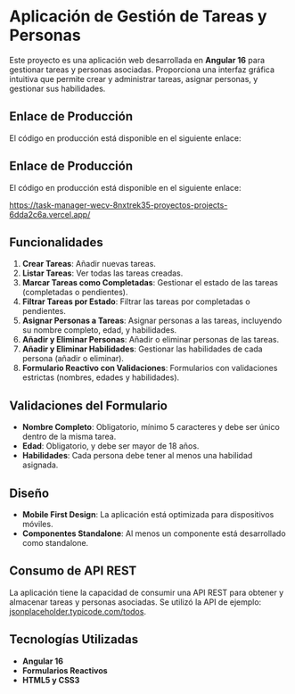# Aplicación de Gestión de Tareas y Personas

Este proyecto es una aplicación web desarrollada en **Angular 16** para gestionar tareas y personas asociadas. Proporciona una interfaz gráfica intuitiva que permite crear y administrar tareas, asignar personas, y gestionar sus habilidades.


## Enlace de Producción

El código en producción está disponible en el siguiente enlace:


## Enlace de Producción

El código en producción está disponible en el siguiente enlace:

https://task-manager-wecv-8nxtrek35-proyectos-projects-6dda2c6a.vercel.app/

## Funcionalidades

1. **Crear Tareas**: Añadir nuevas tareas.
2. **Listar Tareas**: Ver todas las tareas creadas.
3. **Marcar Tareas como Completadas**: Gestionar el estado de las tareas (completadas o pendientes).
4. **Filtrar Tareas por Estado**: Filtrar las tareas por completadas o pendientes.
5. **Asignar Personas a Tareas**: Asignar personas a las tareas, incluyendo su nombre completo, edad, y habilidades.
6. **Añadir y Eliminar Personas**: Añadir o eliminar personas de las tareas.
7. **Añadir y Eliminar Habilidades**: Gestionar las habilidades de cada persona (añadir o eliminar).
8. **Formulario Reactivo con Validaciones**: Formularios con validaciones estrictas (nombres, edades y habilidades).


## Validaciones del Formulario

- **Nombre Completo**: Obligatorio, mínimo 5 caracteres y debe ser único dentro de la misma tarea.
- **Edad**: Obligatorio, y debe ser mayor de 18 años.
- **Habilidades**: Cada persona debe tener al menos una habilidad asignada.


## Diseño

- **Mobile First Design**: La aplicación está optimizada para dispositivos móviles.
- **Componentes Standalone**: Al menos un componente está desarrollado como standalone.


## Consumo de API REST

La aplicación tiene la capacidad de consumir una API REST para obtener y almacenar tareas y personas asociadas. Se utilizó la API de ejemplo: [jsonplaceholder.typicode.com/todos](https://jsonplaceholder.typicode.com/todos).


## Tecnologías Utilizadas

- **Angular 16**
- **Formularios Reactivos**
- **HTML5 y CSS3**



